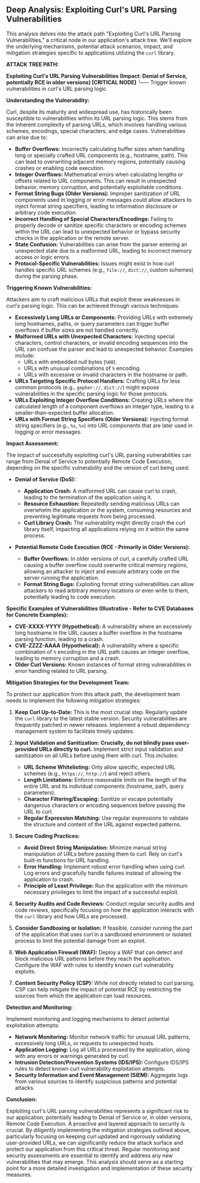 ## Deep Analysis: Exploiting Curl's URL Parsing Vulnerabilities

This analysis delves into the attack path "Exploiting Curl's URL Parsing Vulnerabilities," a critical node in our application's attack tree. We'll explore the underlying mechanisms, potential attack scenarios, impact, and mitigation strategies specific to applications utilizing the `curl` library.

**ATTACK TREE PATH:**

**Exploiting Curl's URL Parsing Vulnerabilities (Impact: Denial of Service, potentially RCE in older versions) [CRITICAL NODE]**
  └── Trigger known vulnerabilities in curl's URL parsing logic

**Understanding the Vulnerability:**

Curl, despite its maturity and widespread use, has historically been susceptible to vulnerabilities within its URL parsing logic. This stems from the inherent complexity of parsing URLs, which involves handling various schemes, encodings, special characters, and edge cases. Vulnerabilities can arise due to:

* **Buffer Overflows:** Incorrectly calculating buffer sizes when handling long or specially crafted URL components (e.g., hostname, path). This can lead to overwriting adjacent memory regions, potentially causing crashes or enabling code execution.
* **Integer Overflows:**  Mathematical errors when calculating lengths or offsets related to URL components. This can result in unexpected behavior, memory corruption, and potentially exploitable conditions.
* **Format String Bugs (Older Versions):**  Improper sanitization of URL components used in logging or error messages could allow attackers to inject format string specifiers, leading to information disclosure or arbitrary code execution.
* **Incorrect Handling of Special Characters/Encodings:**  Failing to properly decode or sanitize specific characters or encoding schemes within the URL can lead to unexpected behavior or bypass security checks in the application or the remote server.
* **State Confusion:**  Vulnerabilities can arise from the parser entering an unexpected state due to a malformed URL, leading to incorrect memory access or logic errors.
* **Protocol-Specific Vulnerabilities:**  Issues might exist in how curl handles specific URL schemes (e.g., `file://`, `dict://`, custom schemes) during the parsing phase.

**Triggering Known Vulnerabilities:**

Attackers aim to craft malicious URLs that exploit these weaknesses in curl's parsing logic. This can be achieved through various techniques:

* **Excessively Long URLs or Components:**  Providing URLs with extremely long hostnames, paths, or query parameters can trigger buffer overflows if buffer sizes are not handled correctly.
* **Malformed URLs with Unexpected Characters:**  Injecting special characters, control characters, or invalid encoding sequences into the URL can confuse the parser and lead to unexpected behavior. Examples include:
    * URLs with embedded null bytes (`%00`).
    * URLs with unusual combinations of `%` encoding.
    * URLs with excessive or invalid characters in the hostname or path.
* **URLs Targeting Specific Protocol Handlers:**  Crafting URLs for less common protocols (e.g., `gopher://`, `dict://`) might expose vulnerabilities in the specific parsing logic for those protocols.
* **URLs Exploiting Integer Overflow Conditions:**  Creating URLs where the calculated length of a component overflows an integer type, leading to a smaller-than-expected buffer allocation.
* **URLs with Format String Specifiers (Older Versions):**  Injecting format string specifiers (e.g., `%s`, `%x`) into URL components that are later used in logging or error messages.

**Impact Assessment:**

The impact of successfully exploiting curl's URL parsing vulnerabilities can range from Denial of Service to potentially Remote Code Execution, depending on the specific vulnerability and the version of curl being used:

* **Denial of Service (DoS):**
    * **Application Crash:**  A malformed URL can cause curl to crash, leading to the termination of the application using it.
    * **Resource Exhaustion:**  Repeatedly sending malicious URLs can overwhelm the application or the system, consuming resources and preventing legitimate requests from being processed.
    * **Curl Library Crash:**  The vulnerability might directly crash the curl library itself, impacting all applications relying on it within the same process.

* **Potential Remote Code Execution (RCE - Primarily in Older Versions):**
    * **Buffer Overflows:**  In older versions of curl, a carefully crafted URL causing a buffer overflow could overwrite critical memory regions, allowing an attacker to inject and execute arbitrary code on the server running the application.
    * **Format String Bugs:**  Exploiting format string vulnerabilities can allow attackers to read arbitrary memory locations or even write to them, potentially leading to code execution.

**Specific Examples of Vulnerabilities (Illustrative - Refer to CVE Databases for Concrete Examples):**

* **CVE-XXXX-YYYY (Hypothetical):** A vulnerability where an excessively long hostname in the URL causes a buffer overflow in the hostname parsing function, leading to a crash.
* **CVE-ZZZZ-AAAA (Hypothetical):** A vulnerability where a specific combination of `%` encoding in the URL path causes an integer overflow, leading to memory corruption and a crash.
* **Older Curl Versions:**  Known instances of format string vulnerabilities in error handling related to URL parsing.

**Mitigation Strategies for the Development Team:**

To protect our application from this attack path, the development team needs to implement the following mitigation strategies:

1. **Keep Curl Up-to-Date:** This is the most crucial step. Regularly update the `curl` library to the latest stable version. Security vulnerabilities are frequently patched in newer releases. Implement a robust dependency management system to facilitate timely updates.

2. **Input Validation and Sanitization:**  **Crucially, do not blindly pass user-provided URLs directly to curl.** Implement strict input validation and sanitization on all URLs before using them with curl. This includes:
    * **URL Scheme Whitelisting:**  Only allow specific, expected URL schemes (e.g., `https://`, `http://`) and reject others.
    * **Length Limitations:**  Enforce reasonable limits on the length of the entire URL and its individual components (hostname, path, query parameters).
    * **Character Filtering/Escaping:**  Sanitize or escape potentially dangerous characters or encoding sequences before passing the URL to curl.
    * **Regular Expression Matching:**  Use regular expressions to validate the structure and content of the URL against expected patterns.

3. **Secure Coding Practices:**
    * **Avoid Direct String Manipulation:**  Minimize manual string manipulation of URLs before passing them to curl. Rely on curl's built-in functions for URL handling.
    * **Error Handling:**  Implement robust error handling when using curl. Log errors and gracefully handle failures instead of allowing the application to crash.
    * **Principle of Least Privilege:**  Run the application with the minimum necessary privileges to limit the impact of a successful exploit.

4. **Security Audits and Code Reviews:**  Conduct regular security audits and code reviews, specifically focusing on how the application interacts with the `curl` library and how URLs are processed.

5. **Consider Sandboxing or Isolation:**  If feasible, consider running the part of the application that uses curl in a sandboxed environment or isolated process to limit the potential damage from an exploit.

6. **Web Application Firewall (WAF):**  Deploy a WAF that can detect and block malicious URL patterns before they reach the application. Configure the WAF with rules to identify known curl vulnerability exploits.

7. **Content Security Policy (CSP):**  While not directly related to curl parsing, CSP can help mitigate the impact of potential RCE by restricting the sources from which the application can load resources.

**Detection and Monitoring:**

Implement monitoring and logging mechanisms to detect potential exploitation attempts:

* **Network Monitoring:** Monitor network traffic for unusual URL patterns, excessively long URLs, or requests to unexpected hosts.
* **Application Logging:** Log all URLs processed by the application, along with any errors or warnings generated by curl.
* **Intrusion Detection/Prevention Systems (IDS/IPS):** Configure IDS/IPS rules to detect known curl vulnerability exploitation attempts.
* **Security Information and Event Management (SIEM):**  Aggregate logs from various sources to identify suspicious patterns and potential attacks.

**Conclusion:**

Exploiting curl's URL parsing vulnerabilities represents a significant risk to our application, potentially leading to Denial of Service or, in older versions, Remote Code Execution. A proactive and layered approach to security is crucial. By diligently implementing the mitigation strategies outlined above, particularly focusing on keeping curl updated and rigorously validating user-provided URLs, we can significantly reduce the attack surface and protect our application from this critical threat. Regular monitoring and security assessments are essential to identify and address any new vulnerabilities that may emerge. This analysis should serve as a starting point for a more detailed investigation and implementation of these security measures.
